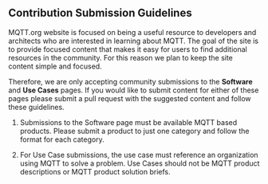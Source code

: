 ## Contribution Submission Guidelines

MQTT.org website is focused on being a useful resource to developers and architects who are interested in learning about MQTT. 
The goal of the site is to provide focused content that makes it easy for users to find additional resources in the community. 
For this reason we plan to keep the site content simple and focused.

Therefore, we are only accepting community submissions to the __Software__ and __Use Cases__ pages. 
If you would like to submit content for either of these pages please submit a pull request with the suggested content and follow these guidelines. 

1. Submissions to the Software page must be available MQTT based products. 
Please submit a product to just one category and follow the format for each category.

2. For Use Case submissions, the use case must reference an organization using MQTT to solve a problem. 
Use Cases should not be MQTT product descriptions or MQTT product solution briefs.
